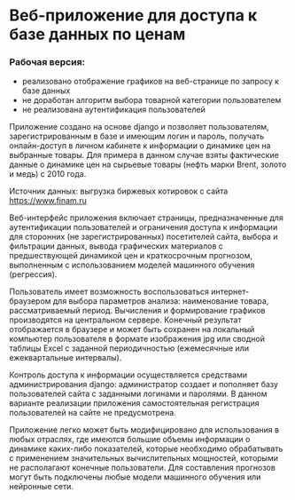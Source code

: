 # Веб-приложение для доступа к базе данных по ценам

### Рабочая версия:
- реализовано отображение графиков на веб-странице по запросу к базе данных
- не доработан алгоритм выбора товарной категории пользователем
- не реализована аутентификация пользователей

Приложение создано на основе django и позволяет пользователям, зарегистрированным в базе и имеющим логин и пароль, получать онлайн-доступ в личном кабинете к информации о динамике цен на выбранные товары. Для примера в данном случае взяты фактические данные о динамике цен на сырьевые товары (нефть марки Brent, золото и медь) с 2010 года.

Источник данных: выгрузка биржевых котировок с сайта https://www.finam.ru

Веб-интерфейс приложения включает страницы, предназначенные для аутентификации пользователей и ограничения доступа к информации для сторонних (не зарегистрированных) посетителей сайта, выбора и фильтрации данных, вывода графических материалов с предшествующей динамикой цен и краткосрочным прогнозом, выполненным с использованием моделей машинного обучения (регрессия).

Пользователь имеет возможность воспользоваться интернет-браузером для выбора параметров анализа: наименование товара, рассматриваемый период. Вычисления и формирование графиков производятся на центральном сервере. Конечный результат отображается в браузере и может быть сохранен на локальный компьютер пользователя в формате изображения jpg или сводной таблицы Excel с заданной периодичностью (ежемесячные или ежеквартальные интервалы).

Контроль доступа к информации осуществляется средствами администрирования django: администратор создает и пополняет базу пользователей сайта с заданными логинами и паролями. В данном варианте реализации приложения самостоятельная регистрация пользователей на сайте не предусмотрена.

Приложение легко может быть модифицировано для использования в любых отраслях, где имеются большие объемы информации о динамике каких-либо показателей, которые необходимо обрабатывать с применением значительных вычислительных мощностей, которыми не располагают конечные пользователи. Для составления прогнозов могут быть подключены любые модели машинного обучения или нейронные сети.
